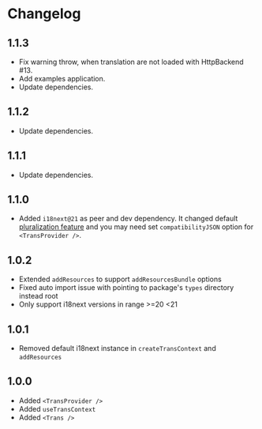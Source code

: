 # Changelog

## 1.1.3

-   Fix warning throw, when translation are not loaded with HttpBackend #13.
-   Add examples application.
-   Update dependencies.

## 1.1.2

-   Update dependencies.

## 1.1.1

-   Update dependencies.

## 1.1.0

-   Added `i18next@21` as peer and dev dependency. It changed default [pluralization feature](https://www.i18next.com/misc/migration-guide#json-format-v4-pluralization)
    and you may need set `compatibilityJSON` option for `<TransProvider />`.

## 1.0.2

-   Extended `addResources` to support `addResourcesBundle` options
-   Fixed auto import issue with pointing to package's `types` directory instead root
-   Only support i18next versions in range >=20 <21

## 1.0.1

-   Removed default i18next instance in `createTransContext` and `addResources`

## 1.0.0

-   Added `<TransProvider />`
-   Added `useTransContext`
-   Added `<Trans />`
